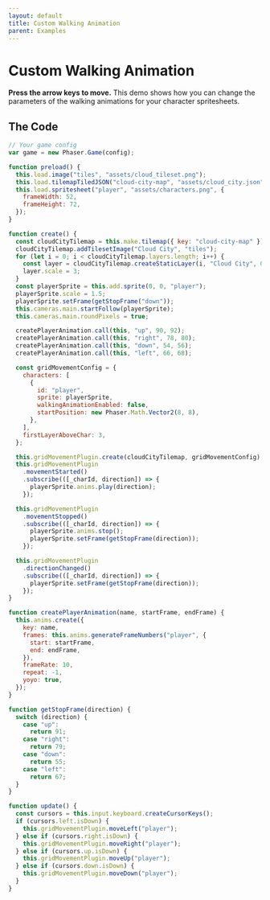 ```yaml
---
layout: default
title: Custom Walking Animation
parent: Examples
---
```


# Custom Walking Animation

**Press the arrow keys to move.** This demo shows how you can change the parameters of the walking animations for your character spritesheets.

<div id="game"></div>

<script src="js/phaser.min.js"></script>
<script src="js/pgmp.min.js"></script>
<script src="js/getBasicConfig.js"></script>

<script>
    const config = getBasicConfig(preload, create, update);
    var game = new Phaser.Game(config);

    function preload () {
        this.load.image("tiles", "assets/cloud_tileset.png");
        this.load.tilemapTiledJSON("cloud-city-map", "assets/cloud_city.json");
        this.load.spritesheet("player", "assets/characters.png", {
            frameWidth: 52,
            frameHeight: 72,
        });
    }

    function create () {
        const cloudCityTilemap = this.make.tilemap({ key: "cloud-city-map" });
        cloudCityTilemap.addTilesetImage("Cloud City", "tiles");
        for (let i = 0; i < cloudCityTilemap.layers.length; i++) {
            const layer = cloudCityTilemap.createStaticLayer(i, "Cloud City", 0, 0);
            layer.scale = 3;
        }
        const playerSprite = this.add.sprite(0, 0, "player");
        playerSprite.scale = 1.5;
        playerSprite.setFrame(getStopFrame('down'));
        this.cameras.main.startFollow(playerSprite);
        this.cameras.main.roundPixels = true;

        createPlayerAnimation.call(this, 'up', 90, 92);
        createPlayerAnimation.call(this, 'right', 78, 80);
        createPlayerAnimation.call(this, 'down', 54, 56);
        createPlayerAnimation.call(this, 'left', 66, 68);

        const gridMovementConfig = {
            characters: [
                {
                    id: "player",
                    sprite: playerSprite,
                    walkingAnimationEnabled: false,
                    startPosition: new Phaser.Math.Vector2(8, 8),
                },
            ],
            firstLayerAboveChar: 3,
        };

        this.gridMovementPlugin.create(cloudCityTilemap, gridMovementConfig);
        this.gridMovementPlugin.movementStarted().subscribe(([_charId, direction]) => {
            playerSprite.anims.play(direction);
        });

        this.gridMovementPlugin.movementStopped().subscribe(([_charId, direction]) => {
            playerSprite.anims.stop();
            playerSprite.setFrame(getStopFrame(direction));
        });

        this.gridMovementPlugin.directionChanged().subscribe(([_charId, direction]) => {
            playerSprite.setFrame(getStopFrame(direction));
        });
    }

    function createPlayerAnimation(
        name,
        startFrame,
        endFrame,
    ) {
        this.anims.create({
            key: name,
            frames: this.anims.generateFrameNumbers("player", {
                start: startFrame,
                end: endFrame,
            }),
            frameRate: 10,
            repeat: -1,
            yoyo: true,
        });
    }


    function getStopFrame(direction) {
        switch (direction) {
            case 'up':
                return 91;
            case 'right':
                return 79;
            case 'down':
                return 55;
            case 'left':
                return 67;
        }
    }

    function update () {
        const cursors = this.input.keyboard.createCursorKeys();
        if (cursors.left.isDown) {
            this.gridMovementPlugin.moveLeft("player");
        } else if (cursors.right.isDown) {
            this.gridMovementPlugin.moveRight("player");
        } else if (cursors.up.isDown) {
            this.gridMovementPlugin.moveUp("player");
        } else if (cursors.down.isDown) {
            this.gridMovementPlugin.moveDown("player");
        }
    }
</script>

## The Code

```javascript
// Your game config
var game = new Phaser.Game(config);

function preload() {
  this.load.image("tiles", "assets/cloud_tileset.png");
  this.load.tilemapTiledJSON("cloud-city-map", "assets/cloud_city.json");
  this.load.spritesheet("player", "assets/characters.png", {
    frameWidth: 52,
    frameHeight: 72,
  });
}

function create() {
  const cloudCityTilemap = this.make.tilemap({ key: "cloud-city-map" });
  cloudCityTilemap.addTilesetImage("Cloud City", "tiles");
  for (let i = 0; i < cloudCityTilemap.layers.length; i++) {
    const layer = cloudCityTilemap.createStaticLayer(i, "Cloud City", 0, 0);
    layer.scale = 3;
  }
  const playerSprite = this.add.sprite(0, 0, "player");
  playerSprite.scale = 1.5;
  playerSprite.setFrame(getStopFrame("down"));
  this.cameras.main.startFollow(playerSprite);
  this.cameras.main.roundPixels = true;

  createPlayerAnimation.call(this, "up", 90, 92);
  createPlayerAnimation.call(this, "right", 78, 80);
  createPlayerAnimation.call(this, "down", 54, 56);
  createPlayerAnimation.call(this, "left", 66, 68);

  const gridMovementConfig = {
    characters: [
      {
        id: "player",
        sprite: playerSprite,
        walkingAnimationEnabled: false,
        startPosition: new Phaser.Math.Vector2(8, 8),
      },
    ],
    firstLayerAboveChar: 3,
  };

  this.gridMovementPlugin.create(cloudCityTilemap, gridMovementConfig);
  this.gridMovementPlugin
    .movementStarted()
    .subscribe(([_charId, direction]) => {
      playerSprite.anims.play(direction);
    });

  this.gridMovementPlugin
    .movementStopped()
    .subscribe(([_charId, direction]) => {
      playerSprite.anims.stop();
      playerSprite.setFrame(getStopFrame(direction));
    });

  this.gridMovementPlugin
    .directionChanged()
    .subscribe(([_charId, direction]) => {
      playerSprite.setFrame(getStopFrame(direction));
    });
}

function createPlayerAnimation(name, startFrame, endFrame) {
  this.anims.create({
    key: name,
    frames: this.anims.generateFrameNumbers("player", {
      start: startFrame,
      end: endFrame,
    }),
    frameRate: 10,
    repeat: -1,
    yoyo: true,
  });
}

function getStopFrame(direction) {
  switch (direction) {
    case "up":
      return 91;
    case "right":
      return 79;
    case "down":
      return 55;
    case "left":
      return 67;
  }
}

function update() {
  const cursors = this.input.keyboard.createCursorKeys();
  if (cursors.left.isDown) {
    this.gridMovementPlugin.moveLeft("player");
  } else if (cursors.right.isDown) {
    this.gridMovementPlugin.moveRight("player");
  } else if (cursors.up.isDown) {
    this.gridMovementPlugin.moveUp("player");
  } else if (cursors.down.isDown) {
    this.gridMovementPlugin.moveDown("player");
  }
}
```
